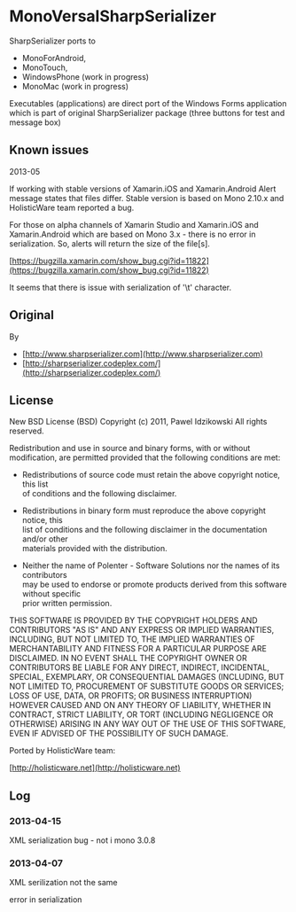 MonoVersalSharpSerializer
=========================

SharpSerializer ports to 

*	MonoForAndroid, 
*	MonoTouch, 
*	WindowsPhone (work in progress)
*	MonoMac (work in progress)


Executables (applications) are direct port of the Windows Forms application which
is part of original SharpSerializer package (three buttons for test and message box)


## Known issues ##

2013-05 

If working with stable versions of Xamarin.iOS and Xamarin.Android Alert message
states that files differ. Stable version is based on Mono 2.10.x and HolisticWare team
reported a bug. 

For those on alpha channels of Xamarin Studio and Xamarin.iOS and Xamarin.Android which
are based on Mono 3.x - there is no error in serialization. So, alerts will return
the size of the file[s].

[https://bugzilla.xamarin.com/show_bug.cgi?id=11822](https://bugzilla.xamarin.com/show_bug.cgi?id=11822)

It seems that there is issue with serialization of '\t' character.


## Original ##

By 
* 	[http://www.sharpserializer.com](http://www.sharpserializer.com)  
* 	[http://sharpserializer.codeplex.com/](http://sharpserializer.codeplex.com/)

## License ##

New BSD License (BSD)
Copyright (c) 2011, Pawel Idzikowski
All rights reserved.

Redistribution and use in source and binary forms, with or without modification, 
are permitted provided that the following conditions are met:

* 	Redistributions of source code must retain the above copyright notice, this list   
	of conditions and the following disclaimer.

* 	Redistributions in binary form must reproduce the above copyright notice, this    
	list of conditions and the following disclaimer in the documentation and/or other  
	materials provided with the distribution.

* 	Neither the name of Polenter - Software Solutions nor the names of its contributors   
	may be used to endorse or promote products derived from this software without specific   
	prior written permission.

THIS SOFTWARE IS PROVIDED BY THE COPYRIGHT HOLDERS AND CONTRIBUTORS "AS IS" AND ANY EXPRESS 
OR IMPLIED WARRANTIES, INCLUDING, BUT NOT LIMITED TO, THE IMPLIED WARRANTIES OF MERCHANTABILITY 
AND FITNESS FOR A PARTICULAR PURPOSE ARE DISCLAIMED. IN NO EVENT SHALL THE COPYRIGHT OWNER OR 
CONTRIBUTORS BE LIABLE FOR ANY DIRECT, INDIRECT, INCIDENTAL, SPECIAL, EXEMPLARY, 
OR CONSEQUENTIAL DAMAGES (INCLUDING, BUT NOT LIMITED TO, PROCUREMENT OF SUBSTITUTE GOODS OR 
SERVICES; LOSS OF USE, DATA, OR PROFITS; OR BUSINESS INTERRUPTION) HOWEVER CAUSED AND ON ANY 
THEORY OF LIABILITY, WHETHER IN CONTRACT, STRICT LIABILITY, OR TORT (INCLUDING NEGLIGENCE OR 
OTHERWISE) ARISING IN ANY WAY OUT OF THE USE OF THIS SOFTWARE, EVEN IF ADVISED OF THE 
POSSIBILITY OF SUCH DAMAGE.



Ported by HolisticWare team:

[http://holisticware.net](http://holisticware.net)


## Log ##

### 2013-04-15 ###

XML serialization bug - not i mono 3.0.8


### 2013-04-07 ###

XML serilization not the same

error in serialization 

